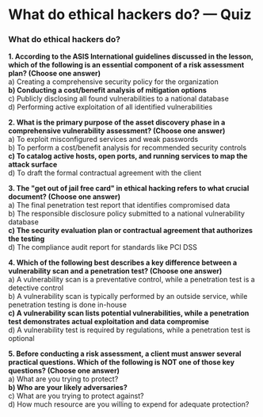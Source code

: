 # What do ethical hackers do? — Quiz

### What do ethical hackers do?

**1. According to the ASIS International guidelines discussed in the lesson, which of the following is an essential component of a risk assessment plan? (Choose one answer)**\
a) Creating a comprehensive security policy for the organization \
**b) Conducting a cost/benefit analysis of mitigation options** \
c) Publicly disclosing all found vulnerabilities to a national database \
d) Performing active exploitation of all identified vulnerabilities

**2. What is the primary purpose of the asset discovery phase in a comprehensive vulnerability assessment? (Choose one answer)**\
a) To exploit misconfigured services and weak passwords \
b) To perform a cost/benefit analysis for recommended security controls \
**c) To catalog active hosts, open ports, and running services to map the attack surface**\
d) To draft the formal contractual agreement with the client

**3. The "get out of jail free card" in ethical hacking refers to what crucial document? (Choose one answer)**\
a) The final penetration test report that identifies compromised data \
b) The responsible disclosure policy submitted to a national vulnerability database \
**c) The security evaluation plan or contractual agreement that authorizes the testing** \
d) The compliance audit report for standards like PCI DSS

**4. Which of the following best describes a key difference between a vulnerability scan and a penetration test? (Choose one answer)**\
a) A vulnerability scan is a preventative control, while a penetration test is a detective control\
b) A vulnerability scan is typically performed by an outside service, while penetration testing is done in-house \
**c) A vulnerability scan lists potential vulnerabilities, while a penetration test demonstrates actual exploitation and data compromise** \
d) A vulnerability test is required by regulations, while a penetration test is optional

**5. Before conducting a risk assessment, a client must answer several practical questions. Which of the following is NOT one of those key questions? (Choose one answer)**\
a) What are you trying to protect?\
**b) Who are your likely adversaries?**\
c) What are you trying to protect against?\
d) How much resource are you willing to expend for adequate protection?
